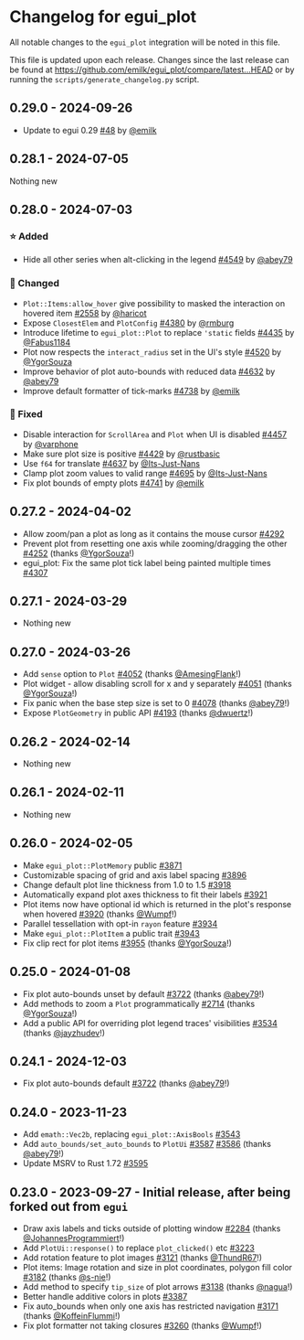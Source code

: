# Changelog for egui_plot
All notable changes to the `egui_plot` integration will be noted in this file.

This file is updated upon each release.
Changes since the last release can be found at <https://github.com/emilk/egui_plot/compare/latest...HEAD> or by running the `scripts/generate_changelog.py` script.


## 0.29.0 - 2024-09-26
* Update to egui 0.29 [#48](https://github.com/emilk/egui_plot/pull/48) by [@emilk](https://github.com/emilk)


## 0.28.1 - 2024-07-05
Nothing new


## 0.28.0 - 2024-07-03
### ⭐ Added
* Hide all other series when alt-clicking in the legend [#4549](https://github.com/emilk/egui/pull/4549) by [@abey79](https://github.com/abey79)

### 🔧 Changed
* `Plot::Items:allow_hover` give possibility to masked the interaction on hovered item [#2558](https://github.com/emilk/egui/pull/2558) by [@haricot](https://github.com/haricot)
* Expose `ClosestElem` and `PlotConfig` [#4380](https://github.com/emilk/egui/pull/4380) by [@rmburg](https://github.com/rmburg)
* Introduce lifetime to `egui_plot::Plot` to replace `'static` fields [#4435](https://github.com/emilk/egui/pull/4435) by [@Fabus1184](https://github.com/Fabus1184)
* Plot now respects the `interact_radius` set in the UI's style [#4520](https://github.com/emilk/egui/pull/4520) by [@YgorSouza](https://github.com/YgorSouza)
* Improve behavior of plot auto-bounds with reduced data [#4632](https://github.com/emilk/egui/pull/4632) by [@abey79](https://github.com/abey79)
* Improve default formatter of tick-marks [#4738](https://github.com/emilk/egui/pull/4738) by [@emilk](https://github.com/emilk)

### 🐛 Fixed
* Disable interaction for `ScrollArea` and `Plot` when UI is disabled [#4457](https://github.com/emilk/egui/pull/4457) by [@varphone](https://github.com/varphone)
* Make sure plot size is positive [#4429](https://github.com/emilk/egui/pull/4429) by [@rustbasic](https://github.com/rustbasic)
* Use `f64` for translate [#4637](https://github.com/emilk/egui/pull/4637) by [@Its-Just-Nans](https://github.com/Its-Just-Nans)
* Clamp plot zoom values to valid range [#4695](https://github.com/emilk/egui/pull/4695) by [@Its-Just-Nans](https://github.com/Its-Just-Nans)
* Fix plot bounds of empty plots [#4741](https://github.com/emilk/egui/pull/4741) by [@emilk](https://github.com/emilk)


## 0.27.2 - 2024-04-02
* Allow zoom/pan a plot as long as it contains the mouse cursor [#4292](https://github.com/emilk/egui/pull/4292)
* Prevent plot from resetting one axis while zooming/dragging the other [#4252](https://github.com/emilk/egui/pull/4252) (thanks [@YgorSouza](https://github.com/YgorSouza)!)
* egui_plot: Fix the same plot tick label being painted multiple times [#4307](https://github.com/emilk/egui/pull/4307)


## 0.27.1 - 2024-03-29
* Nothing new


## 0.27.0 - 2024-03-26
* Add `sense` option to `Plot` [#4052](https://github.com/emilk/egui/pull/4052) (thanks [@AmesingFlank](https://github.com/AmesingFlank)!)
* Plot widget - allow disabling scroll for x and y separately [#4051](https://github.com/emilk/egui/pull/4051) (thanks [@YgorSouza](https://github.com/YgorSouza)!)
* Fix panic when the base step size is set to 0 [#4078](https://github.com/emilk/egui/pull/4078) (thanks [@abey79](https://github.com/abey79)!)
* Expose `PlotGeometry` in public API [#4193](https://github.com/emilk/egui/pull/4193) (thanks [@dwuertz](https://github.com/dwuertz)!)


## 0.26.2 - 2024-02-14
* Nothing new


## 0.26.1 - 2024-02-11
* Nothing new


## 0.26.0 - 2024-02-05
* Make `egui_plot::PlotMemory` public [#3871](https://github.com/emilk/egui/pull/3871)
* Customizable spacing of grid and axis label spacing [#3896](https://github.com/emilk/egui/pull/3896)
* Change default plot line thickness from 1.0 to 1.5 [#3918](https://github.com/emilk/egui/pull/3918)
* Automatically expand plot axes thickness to fit their labels [#3921](https://github.com/emilk/egui/pull/3921)
* Plot items now have optional id which is returned in the plot's response when hovered [#3920](https://github.com/emilk/egui/pull/3920) (thanks [@Wumpf](https://github.com/Wumpf)!)
* Parallel tessellation with opt-in `rayon` feature [#3934](https://github.com/emilk/egui/pull/3934)
* Make `egui_plot::PlotItem` a public trait [#3943](https://github.com/emilk/egui/pull/3943)
* Fix clip rect for plot items [#3955](https://github.com/emilk/egui/pull/3955) (thanks [@YgorSouza](https://github.com/YgorSouza)!)


## 0.25.0 - 2024-01-08
* Fix plot auto-bounds unset by default [#3722](https://github.com/emilk/egui/pull/3722) (thanks [@abey79](https://github.com/abey79)!)
* Add methods to zoom a `Plot` programmatically [#2714](https://github.com/emilk/egui/pull/2714) (thanks [@YgorSouza](https://github.com/YgorSouza)!)
* Add a public API for overriding plot legend traces' visibilities [#3534](https://github.com/emilk/egui/pull/3534) (thanks [@jayzhudev](https://github.com/jayzhudev)!)


## 0.24.1 - 2024-12-03
* Fix plot auto-bounds default [#3722](https://github.com/emilk/egui/pull/3722) (thanks [@abey79](https://github.com/abey79)!)


## 0.24.0 - 2023-11-23
* Add `emath::Vec2b`, replacing `egui_plot::AxisBools` [#3543](https://github.com/emilk/egui/pull/3543)
* Add `auto_bounds/set_auto_bounds` to `PlotUi` [#3587](https://github.com/emilk/egui/pull/3587) [#3586](https://github.com/emilk/egui/pull/3586) (thanks [@abey79](https://github.com/abey79)!)
* Update MSRV to Rust 1.72 [#3595](https://github.com/emilk/egui/pull/3595)


## 0.23.0 - 2023-09-27 - Initial release, after being forked out from `egui`
* Draw axis labels and ticks outside of plotting window [#2284](https://github.com/emilk/egui/pull/2284) (thanks [@JohannesProgrammiert](https://github.com/JohannesProgrammiert)!)
* Add `PlotUi::response()` to replace `plot_clicked()` etc [#3223](https://github.com/emilk/egui/pull/3223)
* Add rotation feature to plot images [#3121](https://github.com/emilk/egui/pull/3121) (thanks [@ThundR67](https://github.com/ThundR67)!)
* Plot items: Image rotation and size in plot coordinates, polygon fill color [#3182](https://github.com/emilk/egui/pull/3182) (thanks [@s-nie](https://github.com/s-nie)!)
* Add method to specify `tip_size` of plot arrows [#3138](https://github.com/emilk/egui/pull/3138) (thanks [@nagua](https://github.com/nagua)!)
* Better handle additive colors in plots [#3387](https://github.com/emilk/egui/pull/3387)
* Fix auto_bounds when only one axis has restricted navigation [#3171](https://github.com/emilk/egui/pull/3171) (thanks [@KoffeinFlummi](https://github.com/KoffeinFlummi)!)
* Fix plot formatter not taking closures [#3260](https://github.com/emilk/egui/pull/3260) (thanks [@Wumpf](https://github.com/Wumpf)!)
